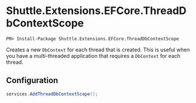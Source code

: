 # Shuttle.Extensions.EFCore.ThreadDbContextScope

```
PM> Install-Package Shuttle.Extensions.EFCore.ThreadDbContextScope
```

Creates a new `DbContext` for each thread that is created.  This is useful when you have a multi-threaded application that requires a `DbContext` for each thread.

## Configuration

```c#
services.AddThreadDbContextScope();
```
